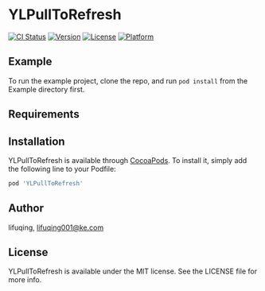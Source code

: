 # YLPullToRefresh

[![CI Status](https://img.shields.io/travis/lifuqing/YLPullToRefresh.svg?style=flat)](https://travis-ci.org/lifuqing/YLPullToRefresh)
[![Version](https://img.shields.io/cocoapods/v/YLPullToRefresh.svg?style=flat)](https://cocoapods.org/pods/YLPullToRefresh)
[![License](https://img.shields.io/cocoapods/l/YLPullToRefresh.svg?style=flat)](https://cocoapods.org/pods/YLPullToRefresh)
[![Platform](https://img.shields.io/cocoapods/p/YLPullToRefresh.svg?style=flat)](https://cocoapods.org/pods/YLPullToRefresh)

## Example

To run the example project, clone the repo, and run `pod install` from the Example directory first.

## Requirements

## Installation

YLPullToRefresh is available through [CocoaPods](https://cocoapods.org). To install
it, simply add the following line to your Podfile:

```ruby
pod 'YLPullToRefresh'
```

## Author

lifuqing, lifuqing001@ke.com

## License

YLPullToRefresh is available under the MIT license. See the LICENSE file for more info.
